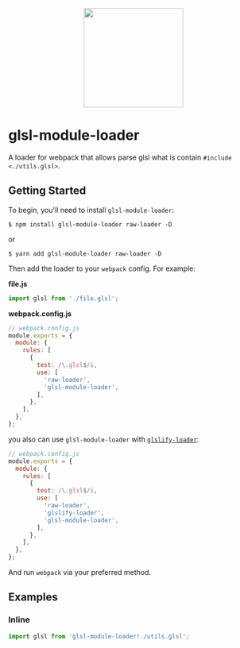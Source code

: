 <div align="center">
  <a href="https://github.com/webpack/webpack">
    <img width="200" height="200"
      src="https://webpack.js.org/assets/icon-square-big.svg">
  </a>
</div>

# glsl-module-loader

A loader for webpack that allows parse glsl what is contain `#include <./utils.glsl>`.

## Getting Started

To begin, you'll need to install `glsl-module-loader`:

```console
$ npm install glsl-module-loader raw-loader -D
```

or

```console
$ yarn add glsl-module-loader raw-loader -D
```

Then add the loader to your `webpack` config. For example:

**file.js**

```js
import glsl from './file.glsl';
```

**webpack.config.js**

```js
// webpack.config.js
module.exports = {
  module: {
    rules: [
      {
        test: /\.glsl$/i,
        use: [
          'raw-loader',
          'glsl-module-loader',
        ],
      },
    ],
  },
};
```

you also can use `glsl-module-loader` with [`glslify-loader`](https://github.com/glslify/glslify-loader):

```js
// webpack.config.js
module.exports = {
  module: {
    rules: [
      {
        test: /\.glsl$/i,
        use: [
          'raw-loader',
          'glslify-loader',
          'glsl-module-loader',
        ],
      },
    ],
  },
};
```

And run `webpack` via your preferred method.

## Examples

### Inline

```js
import glsl from 'glsl-module-loader!./utils.glsl';
```
